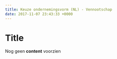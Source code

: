 ```yaml
---
title: Keuze ondernemingsvorm (NL) - Vennootschap
date: 2017-11-07 23:43:33 +0000
---
```

# Title

Nog geen **content** voorzien